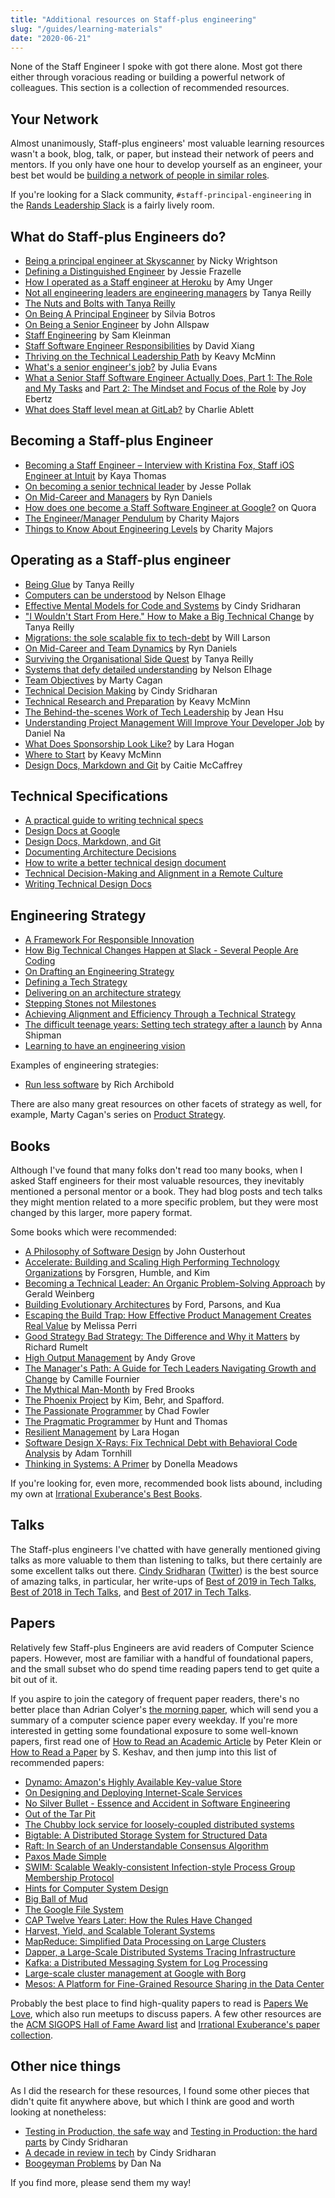 ```yaml
---
title: "Additional resources on Staff-plus engineering"
slug: "/guides/learning-materials"
date: "2020-06-21"
---
```


None of the Staff Engineer I spoke with got there alone. Most got there either through voracious reading
or building a powerful network of colleagues. This section is a collection of recommended resources.


## Your Network

Almost unanimously, Staff-plus engineers' most valuable learning resources wasn't a book, blog, talk, or paper, but instead their network of peers and mentors. If you only have one hour to develop yourself as an engineer, your best bet would be [building a network of people in similar roles](/guides/network-of-peers).

If you're looking for a Slack community, `#staff-principal-engineering` in the
[Rands Leadership Slack](https://randsinrepose.com/welcome-to-rands-leadership-slack/)
is a fairly lively room.


## What do Staff-plus Engineers do?

* [Being a principal engineer at Skyscanner](https://medium.com/@SkyscannerEng/being-a-principal-engineer-at-skyscanner-1830dfa17d30) by Nicky Wrightson
* [Defining a Distinguished Engineer](https://blog.jessfraz.com/post/defining-a-distinguished-engineer/) by Jessie Frazelle
* [How I operated as a Staff engineer at Heroku](https://amyunger.com/blog/2020/09/10/staff-engineer-at-heroku.html) by Amy Unger
* [Not all engineering leaders are engineering managers](https://leaddev.com/not-all-engineering-leaders-are-engineering-managers) by Tanya Reilly
* [The Nuts and Bolts with Tanya Reilly](https://engineering.squarespace.com/blog/2020/the-nuts-and-bolts-with-tanya-reilly)
* [On Being A Principal Engineer](https://blog.dbsmasher.com/2019/01/28/on-being-a-principal-engineer.html) by Silvia Botros
* [On Being a Senior Engineer](https://www.kitchensoap.com/2012/10/25/on-being-a-senior-engineer/) by John Allspaw
* [Staff Engineering](https://tychoish.com/post/staff-engineering/) by Sam Kleinman
* [Staff Software Engineer Responsibilities](https://davidxiang.com/2021/01/19/staff-software-engineer-responsibilities/) by David Xiang
* [Thriving on the Technical Leadership Path](https://keavy.com/work/thriving-on-the-technical-leadership-path/) by Keavy McMinn
* [What's a senior engineer's job?](https://jvns.ca/blog/senior-engineer/) by Julia Evans
* [What a Senior Staff Software Engineer Actually Does, Part 1: The Role and My Tasks](https://medium.com/box-tech-blog/what-a-senior-staff-software-engineer-actually-does-f3fc140d5f33) and [Part 2: The Mindset and Focus of the Role](https://medium.com/box-tech-blog/what-a-senior-staff-software-engineer-actually-does-d55308fcdd41) by Joy Ebertz
* [What does Staff level mean at GitLab?](https://about.gitlab.com/blog/2020/02/18/staff-level-engineering-at-gitlab/) by Charlie Ablett


## Becoming a Staff-plus Engineer

* [Becoming a Staff Engineer – Interview with Kristina Fox, Staff iOS Engineer at Intuit](https://elpha.com/posts/4j56np6p/becoming-a-staff-engineer-interview-with-kristina-fox-staff-ios-engineer-at-intuit) by Kaya Thomas
* [On becoming a senior technical leader](https://blog.coinbase.com/on-becoming-a-senior-technical-leader-14106f1383b8) by Jesse Pollak
* [On Mid-Career and Managers](https://www.ryn.works/blog/on-mid-career-and-managers) by Ryn Daniels
* [How does one become a Staff Software Engineer at Google?](https://www.quora.com/How-does-one-become-a-Staff-Software-Engineer-at-Google-What-might-a-new-grad-entering-the-company-do-to-grow-their-career-to-reach-that-level) on Quora
* [The Engineer/Manager Pendulum](https://charity.wtf/2017/05/11/the-engineer-manager-pendulum/) by Charity Majors
* [Things to Know About Engineering Levels](https://charity.wtf/2020/09/14/useful-things-to-know-about-engineering-levels/) by Charity Majors

## Operating as a Staff-plus engineer

* [Being Glue](https://noidea.dog/glue) by Tanya Reilly
* [Computers can be understood](https://blog.nelhage.com/post/computers-can-be-understood/) by Nelson Elhage
* [Effective Mental Models for Code and Systems](https://medium.com/@copyconstruct/effective-mental-models-for-code-and-systems-7c55918f1b3e) by Cindy Sridharan
* ["I Wouldn't Start From Here." How to Make a Big Technical Change](https://noidea.dog/blog/getting-there-from-here) by Tanya Reilly
* [Migrations: the sole scalable fix to tech-debt](https://lethain.com/migrations/) by Will Larson
* [On Mid-Career and Team Dynamics](https://www.ryn.works/blog/on-mid-career-and-team-dynamics) by Ryn Daniels
* [Surviving the Organisational Side Quest](https://noidea.dog/blog/surviving-the-organisational-side-quest) by Tanya Reilly
* [Systems that defy detailed understanding](https://blog.nelhage.com/post/systems-that-defy-understanding/) by Nelson Elhage
* [Team Objectives](https://svpg.com/team-objectives-overview/) by Marty Cagan
* [Technical Decision Making](https://medium.com/@copyconstruct/technical-decision-making-9b2817c18da4) by Cindy Sridharan
* [Technical Research and Preparation](https://keavy.com/work/technical-preparation/) by Keavy McMinn
* [The Behind-the-scenes Work of Tech Leadership](https://blog.coleadership.com/behind-the-scenes-tech-leadership/) by Jean Hsu
* [Understanding Project Management Will Improve Your Developer Job](https://blog.danielna.com/understanding-project-management-will-improve-your-developer-job/) by Daniel Na
* [What Does Sponsorship Look Like?](https://larahogan.me/blog/what-sponsorship-looks-like/) by Lara Hogan
* [Where to Start](https://keavy.com/work/where-to-start/) by Keavy McMinn
* [Design Docs, Markdown and Git](https://caitiem.com/2020/03/29/design-docs-markdown-and-git/) by Caitie McCaffrey

## Technical Specifications

* [A practical guide to writing technical specs](https://stackoverflow.blog/2020/04/06/a-practical-guide-to-writing-technical-specs/)
* [Design Docs at Google](https://www.industrialempathy.com/posts/design-docs-at-google/)
* [Design Docs, Markdown, and Git](https://caitiem.com/2020/03/29/design-docs-markdown-and-git/)
* [Documenting Architecture Decisions](https://cognitect.com/blog/2011/11/15/documenting-architecture-decisions)
* [How to write a better technical design document](https://www.range.co/blog/better-tech-specs)
* [Technical Decision-Making and Alignment in a Remote Culture](https://multithreaded.stitchfix.com/blog/2020/12/07/remote-decision-making/)
* [Writing Technical Design Docs](https://medium.com/machine-words/writing-technical-design-docs-71f446e42f2e)


## Engineering Strategy

* [A Framework For Responsible Innovation](https://multithreaded.stitchfix.com/blog/2019/08/19/framework-for-responsible-innovation/)
* [How Big Technical Changes Happen at Slack - Several People Are Coding](https://slack.engineering/how-big-technical-changes-happen-at-slack-f1569d25ee7b)
* [On Drafting an Engineering Strategy](https://www.paperplanes.de/2020/1/31/on-drafting-an-engineering-strategy.html)
* [Defining a Tech Strategy](https://sarahtaraporewalla.com/agile/design/architecture/Defining-a-Tech-Strategy)
* [Delivering on an architecture strategy](https://blog.thepete.net/blog/2019/12/09/delivering-on-an-architecture-strategy/)
* [Stepping Stones not Milestones](https://medium.com/@jamesacowling/stepping-stones-not-milestones-e6be0073563f)
* [Achieving Alignment and Efficiency Through a Technical Strategy](https://yenkel.dev/posts/achieving-alignment-and-efficiency-through-a-technical-strategy)
* [The difficult teenage years: Setting tech strategy after a launch](https://medium.com/ft-product-technology/the-difficult-teenage-years-setting-tech-strategy-after-a-launch-7f42eb94a424) by Anna Shipman
* [Learning to have an engineering vision](https://unwiredcouch.com/2018/01/03/engineering-vision.html)

Examples of engineering strategies:

* [Run less software](https://www.intercom.com/blog/run-less-software/) by Rich Archibold

There are also many great resources on other facets of strategy as well, for example, Marty Cagan's series on [Product Strategy](https://svpg.com/product-strategy-overview/).

## Books

Although I've found that many folks don't read too many books, when I asked Staff engineers for their most valuable resources, they inevitably mentioned a personal mentor or a book. They had blog posts and tech talks they might mention related to a more specific problem, but they were most changed by this larger, more papery format.

Some books which were recommended:

* [A Philosophy of Software Design](https://lethain.com/notes-philosophy-software-design/) by John Ousterhout
* [Accelerate: Building and Scaling High Performing Technology Organizations](https://www.amazon.com/dp/B07B9F83WM/) by Forsgren, Humble, and Kim
* [Becoming a Technical Leader: An Organic Problem-Solving Approach](https://www.amazon.com/dp/B004J4VV3I/) by Gerald Weinberg
* [Building Evolutionary Architectures](https://lethain.com/building-evolutionary-architectures/) by Ford, Parsons, and Kua
* [Escaping the Build Trap: How Effective Product Management Creates Real Value](https://www.amazon.com/dp/B07K3QBWG1/) by Melissa Perri
* [Good Strategy Bad Strategy: The Difference and Why it Matters](https://www.amazon.com/dp/B004J4WKEC) by Richard Rumelt
* [High Output Management](https://www.amazon.com/dp/B015VACHOK/) by Andy Grove
* [The Manager's Path: A Guide for Tech Leaders Navigating Growth and Change](https://www.amazon.com/dp/B06XP3GJ7F/) by Camille Fournier
* [The Mythical Man-Month](https://www.amazon.com/dp/0201835959/) by Fred Brooks
* [The Phoenix Project](https://www.amazon.com/dp/B078Y98RG8/) by Kim, Behr, and Spafford.
* [The Passionate Programmer](https://www.amazon.com/dp/B00AYQNR5U/) by Chad Fowler
* [The Pragmatic Programmer](https://www.amazon.com/dp/020161622X) by Hunt and Thomas
* [Resilient Management](https://resilient-management.com/) by Lara Hogan
* [Software Design X-Rays: Fix Technical Debt with Behavioral Code Analysis](https://www.amazon.com/dp/B07BVRLZ87) by Adam Tornhill
* [Thinking in Systems: A Primer](https://www.amazon.com/dp/1603580557) by Donella Meadows

If you're looking for, even more, recommended book lists abound, including my own at [Irrational Exuberance's Best Books](https://lethain.com/best-books).

## Talks

The Staff-plus engineers I've chatted with have generally mentioned giving talks as more valuable to them than listening to talks, but there certainly are some excellent talks out there. [Cindy Sridharan](https://medium.com/@copyconstruct) ([Twitter](https://twitter.com/copyconstruct)) is the best source of amazing talks, in particular, her write-ups of [Best of 2019 in Tech Talks](https://medium.com/@copyconstruct/best-of-2019-in-tech-talks-bac697c3ee13), [Best of 2018 in Tech Talks](https://medium.com/@copyconstruct/best-of-2018-in-tech-talks-2970eb3097af), and [Best of 2017 in Tech Talks](https://medium.com/@copyconstruct/best-of-2017-in-tech-talks-8f78b34ff0b).

## Papers

Relatively few Staff-plus Engineers are avid readers of Computer Science papers. However, most are familiar with a handful of foundational papers, and the small subset who do spend time reading papers tend to get quite a bit out of it.

If you aspire to join the category of frequent paper readers, there's no better place than Adrian Colyer's [the morning paper](https://blog.acolyer.org/), which will send you a summary of a computer science paper every weekday. If you're more interested in getting some foundational exposure to some well-known papers, first read one of [How to Read an Academic Article](https://organizationsandmarkets.com/2010/08/31/how-to-read-an-academic-article/) by Peter Klein or [How to Read a Paper](https://blizzard.cs.uwaterloo.ca/keshav/home/Papers/data/07/paper-reading.pdf) by S. Keshav, and then jump into this list of recommended papers:

* [Dynamo: Amazon's Highly Available Key-value Store](https://s3.amazonaws.com/systemsandpapers/papers/amazon-dynamo-sosp2007.pdf)
* [On Designing and Deploying Internet-Scale Services](https://s3.amazonaws.com/systemsandpapers/papers/hamilton.pdf)
* [No Silver Bullet - Essence and Accident in Software Engineering](https://s3.amazonaws.com/systemsandpapers/papers/Frederick_Brooks_87-No_Silver_Bullet_Essence_and_Accidents_of_Software_Engineering.pdf)
* [Out of the Tar Pit](https://s3.amazonaws.com/systemsandpapers/papers/outofthetarpit.pdf)
* [The Chubby lock service for loosely-coupled distributed systems](https://s3.amazonaws.com/systemsandpapers/papers/chubby-osdi06.pdf)
* [Bigtable: A Distributed Storage System for Structured Data](https://static.googleusercontent.com/media/research.google.com/en//archive/bigtable-osdi06.pdf)
* [Raft: In Search of an Understandable Consensus Algorithm](https://s3.amazonaws.com/systemsandpapers/papers/raft.pdf)
* [Paxos Made Simple](https://s3.amazonaws.com/systemsandpapers/papers/paxos-made-simple.pdf)
* [SWIM: Scalable Weakly-consistent Infection-style Process Group Membership Protocol](https://s3.amazonaws.com/systemsandpapers/papers/swim.pdf)
* [Hints for Computer System Design](https://s3.amazonaws.com/systemsandpapers/papers/acrobat-17.pdf)
* [Big Ball of Mud](https://s3.amazonaws.com/systemsandpapers/papers/bigballofmud.pdf)
* [The Google File System](https://s3.amazonaws.com/systemsandpapers/papers/gfs.pdf)
* [CAP Twelve Years Later: How the Rules Have Changed](https://www.infoq.com/articles/cap-twelve-years-later-how-the-rules-have-changed)
* [Harvest, Yield, and Scalable Tolerant Systems](https://s3.amazonaws.com/systemsandpapers/papers/FOX_Brewer_99-Harvest_Yield_and_Scalable_Tolerant_Systems.pdf)
* [MapReduce: Simplified Data Processing on Large Clusters](https://s3.amazonaws.com/systemsandpapers/papers/mapreduce.pdf)
* [Dapper, a Large-Scale Distributed Systems Tracing Infrastructure](https://s3.amazonaws.com/systemsandpapers/papers/dapper.pdf)
* [Kafka: a Distributed Messaging System for Log Processing](https://s3.amazonaws.com/systemsandpapers/papers/Kafka.pdf)
* [Large-scale cluster management at Google with Borg](https://s3.amazonaws.com/systemsandpapers/papers/borg.pdf)
* [Mesos: A Platform for Fine-Grained Resource Sharing in the Data Center](https://s3.amazonaws.com/systemsandpapers/papers/mesos.pdf)

Probably the best place to find high-quality papers to read is [Papers We Love](https://paperswelove.org/), which also run meetups to discuss papers. A few other resources are the [ACM SIGOPS Hall of Fame Award list](https://www.sigops.org/awards/hof/) and [Irrational Exuberance's paper collection](https://lethain.com/some-of-my-favorite-technical-papers/).

## Other nice things

As I did the research for these resources, I found some other pieces that didn't quite fit anywhere above, but which I think are good and worth looking at nonetheless:

* [Testing in Production, the safe way](https://medium.com/@copyconstruct/testing-in-production-the-safe-way-18ca102d0ef1) and [Testing in Production: the hard parts](https://medium.com/@copyconstruct/testing-in-production-the-hard-parts-3f06cefaf592) by Cindy Sridharan
* [A decade in review in tech](https://medium.com/@copyconstruct/a-decade-in-review-in-tech-1cde76c9b43c) by Cindy Sridharan
* [Boogeyman Problems](https://blog.danielna.com/boogeyman-problems/) by Dan Na

If you find more, please send them my way!